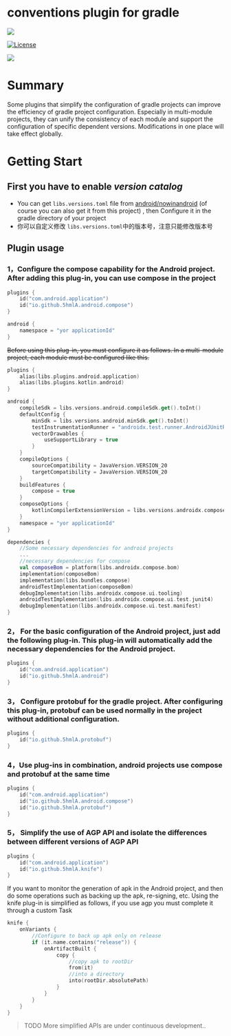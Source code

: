 # conventions plugin for gradle

![](https://img.shields.io/badge/Android-Plugins-brightgreen.svg)

[![License](https://img.shields.io/badge/LICENSE-Apache%202-green.svg?style=flat-square)](https://www.apache.org/licenses/LICENSE-2.0) 

![](https://img.shields.io/badge/Android%20Gradle%20Plugin-8.3+-lightgreen.svg)

# Summary
Some plugins that simplify the configuration of gradle projects can improve the efficiency of gradle project configuration. Especially in multi-module projects, they can unify the consistency of each module and support the configuration of specific dependent versions. Modifications in one place will take effect globally.

# Getting Start
## First you have to enable *version catalog*
- You can get ````libs.versions.toml```` file from [android/nowinandroid](https://github.com/android/nowinandroid) (of course you can also get it from this project) , then Configure it in the gradle directory of your project
- 你可以自定义修改 ```libs.versions.toml```中的版本号，注意只能修改版本号
## Plugin usage
### 1，Configure the compose capability for the Android project. After adding this plug-in, you can use compose in the project
```kotlin
plugins {
    id("com.android.application")
    id("io.github.5hmlA.android.compose")
}

android {
    namespace = "yor applicationId"
}
```
~~Before using this plug-in, you must configure it as follows. In a multi-module project, each module must be configured like this.~~

```kotlin
plugins {
    alias(libs.plugins.android.application)
    alias(libs.plugins.kotlin.android)
}

android {
    compileSdk = libs.versions.android.compileSdk.get().toInt()
    defaultConfig {
        minSdk = libs.versions.android.minSdk.get().toInt()
        testInstrumentationRunner = "androidx.test.runner.AndroidJUnitRunner"
        vectorDrawables {
            useSupportLibrary = true
        }
    }
    compileOptions {
        sourceCompatibility = JavaVersion.VERSION_20
        targetCompatibility = JavaVersion.VERSION_20
    }
    buildFeatures {
        compose = true
    }
    composeOptions {
        kotlinCompilerExtensionVersion = libs.versions.androidx.compose.compiler.get()
    }
    namespace = "yor applicationId"
}

dependencies {
    //Some necessary dependencies for android projects
    ...
    //necessary dependencies for compose
    val composeBom = platform(libs.androidx.compose.bom)
    implementation(composeBom)
    implementation(libs.bundles.compose)
    androidTestImplementation(composeBom)
    debugImplementation(libs.androidx.compose.ui.tooling)
    androidTestImplementation(libs.androidx.compose.ui.test.junit4)
    debugImplementation(libs.androidx.compose.ui.test.manifest)
}
```


### 2， For the basic configuration of the Android project, just add the following plug-in. This plug-in will automatically add the necessary dependencies for the Android project.
```kotlin
plugins {
    id("com.android.application")
    id("io.github.5hmlA.android")
}
```

### 3， Configure protobuf for the gradle project. After configuring this plug-in, protobuf can be used normally in the project without additional configuration.
```kotlin
plugins {
    id("io.github.5hmlA.protobuf")
}
```

### 4，Use plug-ins in combination, android projects use compose and protobuf at the same time
```kotlin
plugins {
    id("com.android.application")
    id("io.github.5hmlA.android.compose")
    id("io.github.5hmlA.protobuf")
}
```

### 5， Simplify the use of AGP API and isolate the differences between different versions of AGP API
```kotlin
plugins {
    id("com.android.application")
    id("io.github.5hmlA.knife")
}
```
If you want to monitor the generation of apk in the Android project, and then do some operations such as backing up the apk, re-signing, etc.
Using the knife plug-in is simplified as follows, if you use agp you must complete it through a custom Task
```kotlin
knife {
    onVariants {
        //Configure to back up apk only on release
        if (it.name.contains("release")) {
            onArtifactBuilt {
                copy {
                    //copy apk to rootDir
                    from(it)
                    //into a directory
                    into(rootDir.absolutePath)
                }
            }
        }
    }
}
```
>TODO More simplified APIs are under continuous development..
